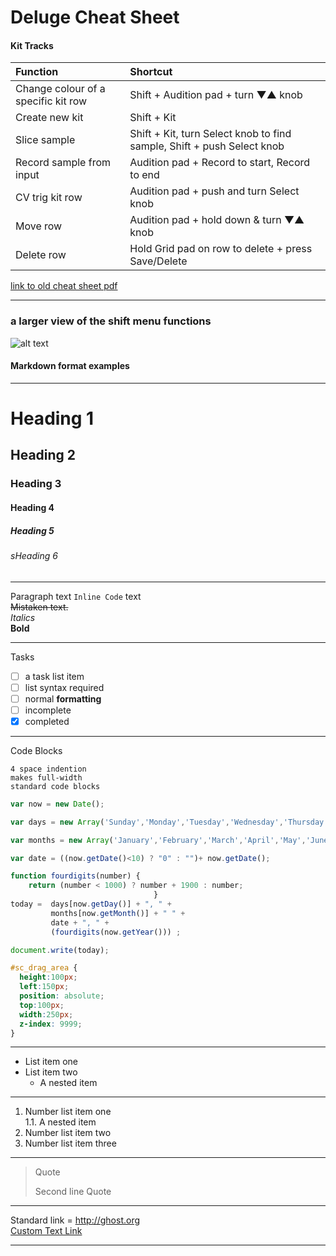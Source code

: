 # Deluge Cheat Sheet

#### Kit Tracks

| Function  |  Shortcut |
| :------------ |:---------------|
| Change colour of a specific kit row 	| Shift + Audition pad + turn ▼▲ knob |
| Create new kit 			| Shift + Kit |
| Slice sample				| Shift + Kit, turn Select knob to find sample, Shift + push Select knob |
| Record sample from input		| Audition pad + Record to start, Record to end |
| CV trig kit row 			| Audition pad + push and turn Select knob |
| Move row      			| Audition pad + hold down & turn ▼▲ knob |
| Delete row				| Hold Grid pad on row to delete + press Save/Delete |

[link to old cheat sheet pdf](https://synthstrom.com/app/uploads/2018/03/Deluge-Popular_Commands.pdf)

---

### a larger view of the shift menu functions

![alt text](http://forums.synthstrom.com/uploads/editor/2y/z0lpcbgyol4g.png "Logo Title Text 1")

#### Markdown format examples
---
# Heading 1
## Heading 2
### Heading 3
#### Heading 4
##### Heading 5
###### sHeading 6	

---

Paragraph
text `Inline Code` text		
~~Mistaken text.~~	
*Italics*	
**Bold**	

---

Tasks
- [ ] a task list item
- [ ] list syntax required
- [ ] normal **formatting**
- [ ] incomplete
- [x] completed

---

Code Blocks

    4 space indention
    makes full-width
    standard code blocks

```js
var now = new Date();

var days = new Array('Sunday','Monday','Tuesday','Wednesday','Thursday','Friday','Saturday');

var months = new Array('January','February','March','April','May','June','July','August','September','October','November','December');

var date = ((now.getDate()<10) ? "0" : "")+ now.getDate();

function fourdigits(number)	{
	return (number < 1000) ? number + 1900 : number;
								}
today =  days[now.getDay()] + ", " +
         months[now.getMonth()] + " " +
         date + ", " +
         (fourdigits(now.getYear())) ;

document.write(today);
```

```css
#sc_drag_area {
  height:100px;
  left:150px;
  position: absolute;
  top:100px;
  width:250px;
  z-index: 9999;
}
```

---

* List item one
* List item two
    * A nested item

---

1. Number list item one		
	1.1. A nested item
2. Number list item two
3. Number list item three

---

> Quote
> 
> Second line Quote

---

Standard link =  http://ghost.org	
[Custom Text Link](http://ghost.org)



---


